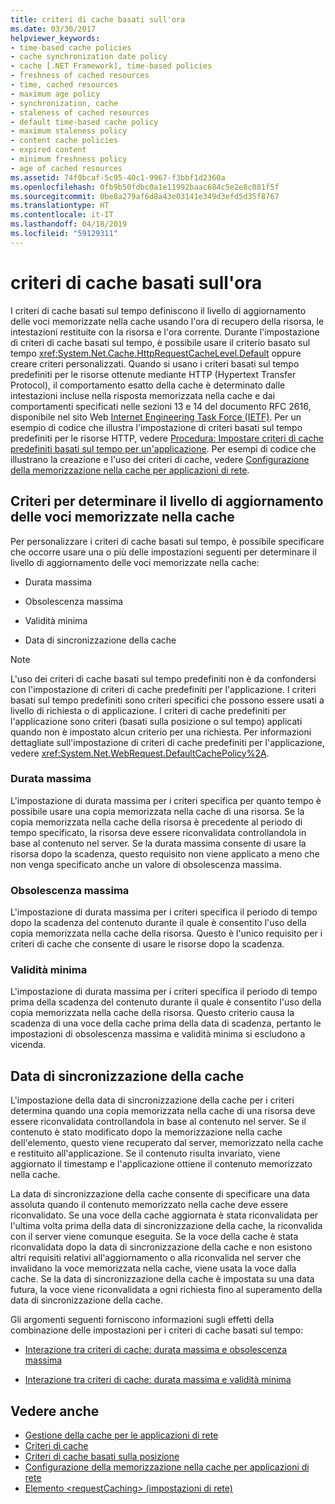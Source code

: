 ```yaml
---
title: criteri di cache basati sull'ora
ms.date: 03/30/2017
helpviewer_keywords:
- time-based cache policies
- cache synchronization date policy
- cache [.NET Framework], time-based policies
- freshness of cached resources
- time, cached resources
- maximum age policy
- synchronization, cache
- staleness of cached resources
- default time-based cache policy
- maximum staleness policy
- content cache policies
- expired content
- minimum freshness policy
- age of cached resources
ms.assetid: 74f0bcaf-5c95-40c1-9967-f3bbf1d2360a
ms.openlocfilehash: 0fb9b50fdbc0a1e11992baac684c5e2e8c081f5f
ms.sourcegitcommit: 0be8a279af6d8a43e03141e349d3efd5d35f8767
ms.translationtype: HT
ms.contentlocale: it-IT
ms.lasthandoff: 04/18/2019
ms.locfileid: "59129311"
---
```

# <a name="time-based-cache-policies"></a>criteri di cache basati sull'ora
I criteri di cache basati sul tempo definiscono il livello di aggiornamento delle voci memorizzate nella cache usando l'ora di recupero della risorsa, le intestazioni restituite con la risorsa e l'ora corrente. Durante l'impostazione di criteri di cache basati sul tempo, è possibile usare il criterio basato sul tempo <xref:System.Net.Cache.HttpRequestCacheLevel.Default> oppure creare criteri personalizzati. Quando si usano i criteri basati sul tempo predefiniti per le risorse ottenute mediante HTTP (Hypertext Transfer Protocol), il comportamento esatto della cache è determinato dalle intestazioni incluse nella risposta memorizzata nella cache e dai comportamenti specificati nelle sezioni 13 e 14 del documento RFC 2616, disponibile nel sito Web [Internet Engineering Task Force (IETF)](https://www.ietf.org/). Per un esempio di codice che illustra l'impostazione di criteri basati sul tempo predefiniti per le risorse HTTP, vedere [Procedura: Impostare criteri di cache predefiniti basati sul tempo per un'applicazione](../../../docs/framework/network-programming/how-to-set-the-default-time-based-cache-policy-for-an-application.md). Per esempi di codice che illustrano la creazione e l'uso dei criteri di cache, vedere [Configurazione della memorizzazione nella cache per applicazioni di rete](../../../docs/framework/network-programming/configuring-caching-in-network-applications.md).  
  
## <a name="criteria-to-determine-freshness-of-cached-entries"></a>Criteri per determinare il livello di aggiornamento delle voci memorizzate nella cache  
 Per personalizzare i criteri di cache basati sul tempo, è possibile specificare che occorre usare una o più delle impostazioni seguenti per determinare il livello di aggiornamento delle voci memorizzate nella cache:  
  
-   Durata massima  
  
-   Obsolescenza massima  
  
-   Validità minima  
  
-   Data di sincronizzazione della cache  
  
> [!NOTE]
>  L'uso dei criteri di cache basati sul tempo predefiniti non è da confondersi con l'impostazione di criteri di cache predefiniti per l'applicazione. I criteri basati sul tempo predefiniti sono criteri specifici che possono essere usati a livello di richiesta o di applicazione. I criteri di cache predefiniti per l'applicazione sono criteri (basati sulla posizione o sul tempo) applicati quando non è impostato alcun criterio per una richiesta. Per informazioni dettagliate sull'impostazione di criteri di cache predefiniti per l'applicazione, vedere <xref:System.Net.WebRequest.DefaultCachePolicy%2A>.  
  
### <a name="maximum-age"></a>Durata massima  
 L'impostazione di durata massima per i criteri specifica per quanto tempo è possibile usare una copia memorizzata nella cache di una risorsa. Se la copia memorizzata nella cache della risorsa è precedente al periodo di tempo specificato, la risorsa deve essere riconvalidata controllandola in base al contenuto nel server. Se la durata massima consente di usare la risorsa dopo la scadenza, questo requisito non viene applicato a meno che non venga specificato anche un valore di obsolescenza massima.  
  
### <a name="maximum-staleness"></a>Obsolescenza massima  
 L'impostazione di durata massima per i criteri specifica il periodo di tempo dopo la scadenza del contenuto durante il quale è consentito l'uso della copia memorizzata nella cache della risorsa. Questo è l'unico requisito per i criteri di cache che consente di usare le risorse dopo la scadenza.  
  
### <a name="minimum-freshness"></a>Validità minima  
 L'impostazione di durata massima per i criteri specifica il periodo di tempo prima della scadenza del contenuto durante il quale è consentito l'uso della copia memorizzata nella cache della risorsa. Questo criterio causa la scadenza di una voce della cache prima della data di scadenza, pertanto le impostazioni di obsolescenza massima e validità minima si escludono a vicenda.  
  
## <a name="cache-synchronization-date"></a>Data di sincronizzazione della cache  
 L'impostazione della data di sincronizzazione della cache per i criteri determina quando una copia memorizzata nella cache di una risorsa deve essere riconvalidata controllandola in base al contenuto nel server. Se il contenuto è stato modificato dopo la memorizzazione nella cache dell'elemento, questo viene recuperato dal server, memorizzato nella cache e restituito all'applicazione. Se il contenuto risulta invariato, viene aggiornato il timestamp e l'applicazione ottiene il contenuto memorizzato nella cache.  
  
 La data di sincronizzazione della cache consente di specificare una data assoluta quando il contenuto memorizzato nella cache deve essere riconvalidato. Se una voce della cache aggiornata è stata riconvalidata per l'ultima volta prima della data di sincronizzazione della cache, la riconvalida con il server viene comunque eseguita. Se la voce della cache è stata riconvalidata dopo la data di sincronizzazione della cache e non esistono altri requisiti relativi all'aggiornamento o alla riconvalida nel server che invalidano la voce memorizzata nella cache, viene usata la voce dalla cache. Se la data di sincronizzazione della cache è impostata su una data futura, la voce viene riconvalidata a ogni richiesta fino al superamento della data di sincronizzazione della cache.  
  
 Gli argomenti seguenti forniscono informazioni sugli effetti della combinazione delle impostazioni per i criteri di cache basati sul tempo:  
  
-   [Interazione tra criteri di cache: durata massima e obsolescenza massima](../../../docs/framework/network-programming/cache-policy-interaction-maximum-age-and-maximum-staleness.md)  
  
-   [Interazione tra criteri di cache: durata massima e validità minima](../../../docs/framework/network-programming/cache-policy-interaction-maximum-age-and-minimum-freshness.md)  
  
## <a name="see-also"></a>Vedere anche

- [Gestione della cache per le applicazioni di rete](../../../docs/framework/network-programming/cache-management-for-network-applications.md)
- [Criteri di cache](../../../docs/framework/network-programming/cache-policy.md)
- [Criteri di cache basati sulla posizione](../../../docs/framework/network-programming/location-based-cache-policies.md)
- [Configurazione della memorizzazione nella cache per applicazioni di rete](../../../docs/framework/network-programming/configuring-caching-in-network-applications.md)
- [Elemento \<requestCaching> (impostazioni di rete)](../../../docs/framework/configure-apps/file-schema/network/requestcaching-element-network-settings.md)
